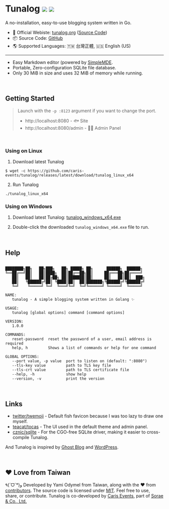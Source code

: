 # Tunalog [![](https://img.shields.io/github/v/release/caris-events/tunalog)](https://github.com/caris-events/tunalog/releases) [![](https://img.shields.io/badge/license-MIT-green)](https://github.com/caris-events/tunalog/blob/master/LICENSE)

A no-installation, easy-to-use blogging system written in Go.

-   📘 Official Webiste: [tunalog.org](https://tunalog.org) ([Source Code](https://github.com/caris-events/tunalog-docs))
-   📦 Source Code: [GitHub](https://github.com/caris-events/tunalog)
-   🌎 Supported Languages: 🇹🇼 台灣正體, 🇺🇸 English (US)

---

-   Easy Markdown editor (powered by [SimpleMDE](<[https://simplemde.com/](https://github.com/sparksuite/simplemde-markdown-editor)>).
-   Portable, Zero-configuration SQLite file database.
-   Only 30 MiB in size and uses 32 MiB of memory while running.

&nbsp;

## Getting Started

> Launch with the `-p :8123` argument if you want to change the port.
>
> -   http://localhost:8080 - 🐟 Site
> -   http://localhost:8080/admin - 👩‍💼 Admin Panel

&nbsp;

### Using on Linux

1. Download latest Tunalog

```
$ wget -c https://github.com/caris-events/tunalog/releases/latest/download/tunalog_linux_x64
```

2. Run Tunalog

```
./tunalog_linux_x64
```

### Using on Windows

1. Download latest Tunalog: [tunalog_windows_x64.exe](https://github.com/caris-events/tunalog/releases/latest/download/tunalog_windows_x64.exe)

2. Double-click the downloaded `tunalog_windows_x64.exe` file to run.

&nbsp;

## Help

```

████████╗██╗   ██╗███╗   ██╗ █████╗ ██╗      ██████╗  ██████╗
╚══██╔══╝██║   ██║████╗  ██║██╔══██╗██║     ██╔═══██╗██╔════╝
   ██║   ██║   ██║██╔██╗ ██║███████║██║     ██║   ██║██║  ███╗
   ██║   ╚██████╔╝██║ ╚████║██║  ██║███████╗╚██████╔╝╚██████╔╝
   ╚═╝    ╚═════╝ ╚═╝  ╚═══╝╚═╝  ╚═╝╚══════╝ ╚═════╝  ╚═════╝

NAME:
   tunalog - A simple blogging system written in Golang ✨

USAGE:
   tunalog [global options] command [command options]

VERSION:
   1.0.0

COMMANDS:
   reset-password  reset the password of a user, email address is required
   help, h         Shows a list of commands or help for one command

GLOBAL OPTIONS:
   --port value, -p value  port to listen on (default: ":8080")
   --tls-key value         path to TLS key file
   --tls-crt value         path to TLS certificate file
   --help, -h              show help
   --version, -v           print the version
```

&nbsp;

## Links

-   [twitter/twemoji](https://github.com/twitter/twemoji) - Default fish favicon because I was too lazy to draw one myself.
-   [teacat/tocas](https://github.com/teacat/tocas) - The UI used in the default theme and admin panel.
-   [cznic/sqlite](https://gitlab.com/cznic/sqlite) - For the CGO-free SQLite driver, making it easier to cross-compile Tunalog.

And Tunalog is inspired by [Ghost Blog](https://ghost.org/) and [WordPress](https://wordpress.org/).

&nbsp;

## ❤️ Love from Taiwan

٩(ˊᗜˋ\*)و Developed by Yami Odymel from <span class="ts-flag is-taiwan-flag is-small"></span> Taiwan, along with the ❤️ from [contributors](https://github.com/caris-events/tunalog/graphs/contributors). The source code is licensed under [MIT](https://github.com/caris-events/tunalog/blob/master/LICENSE). Feel free to use, share, or contribute. Tunalog is co-developed by [Caris Events](https://caris.events), part of [Sorae & Co., Ltd.](https://sorae.co)
